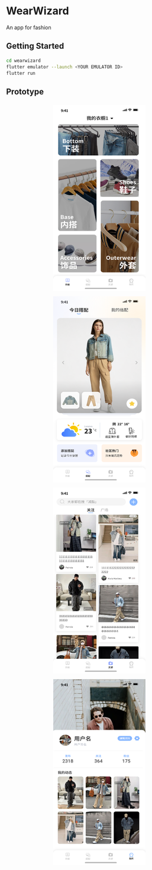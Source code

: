# WearWizard

An app for fashion

## Getting Started

```bash
cd wearwizard
flutter emulator --launch <YOUR EMULATOR ID>
flutter run
```

## Prototype

<!-- center img -->
<div style="text-align: center;">

<img src="./prototype/closet.png" width="250" height="500" style="margin: 6px 12px" >
<img src="./prototype/recommend.png" width="250" height="500" style="margin: 6px 12px" />
<img src="./prototype/ideas.png" width="250" height="500" style="margin: 6px 12px" />
<img src="./prototype/user.png" width="250" height="500" style="margin: 6px 12px" />

</div>
